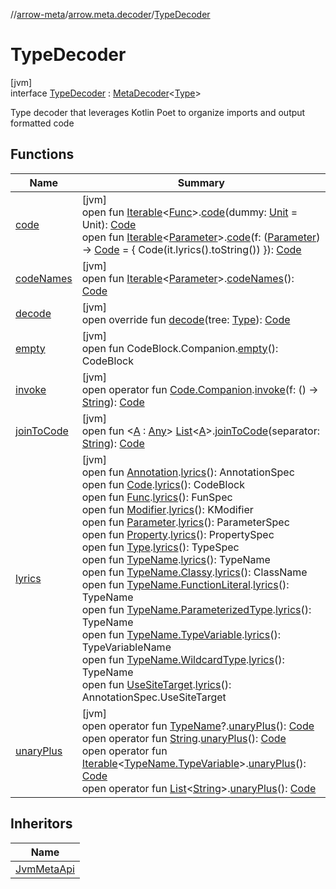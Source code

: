 //[arrow-meta](../../../index.md)/[arrow.meta.decoder](../index.md)/[TypeDecoder](index.md)

# TypeDecoder

[jvm]\
interface [TypeDecoder](index.md) : [MetaDecoder](../-meta-decoder/index.md)&lt;[Type](../../arrow.meta.ast/-type/index.md)&gt; 

Type decoder that leverages Kotlin Poet to organize imports and output formatted code

## Functions

| Name | Summary |
|---|---|
| [code](code.md) | [jvm]<br>open fun [Iterable](https://kotlinlang.org/api/latest/jvm/stdlib/kotlin.collections/-iterable/index.html)&lt;[Func](../../arrow.meta.ast/-func/index.md)&gt;.[code](code.md)(dummy: [Unit](https://kotlinlang.org/api/latest/jvm/stdlib/kotlin/-unit/index.html) = Unit): [Code](../../arrow.meta.ast/-code/index.md)<br>open fun [Iterable](https://kotlinlang.org/api/latest/jvm/stdlib/kotlin.collections/-iterable/index.html)&lt;[Parameter](../../arrow.meta.ast/-parameter/index.md)&gt;.[code](code.md)(f: ([Parameter](../../arrow.meta.ast/-parameter/index.md)) -&gt; [Code](../../arrow.meta.ast/-code/index.md) = { Code(it.lyrics().toString()) }): [Code](../../arrow.meta.ast/-code/index.md) |
| [codeNames](code-names.md) | [jvm]<br>open fun [Iterable](https://kotlinlang.org/api/latest/jvm/stdlib/kotlin.collections/-iterable/index.html)&lt;[Parameter](../../arrow.meta.ast/-parameter/index.md)&gt;.[codeNames](code-names.md)(): [Code](../../arrow.meta.ast/-code/index.md) |
| [decode](decode.md) | [jvm]<br>open override fun [decode](decode.md)(tree: [Type](../../arrow.meta.ast/-type/index.md)): [Code](../../arrow.meta.ast/-code/index.md) |
| [empty](empty.md) | [jvm]<br>open fun CodeBlock.Companion.[empty](empty.md)(): CodeBlock |
| [invoke](invoke.md) | [jvm]<br>open operator fun [Code.Companion](../../arrow.meta.ast/-code/-companion/index.md).[invoke](invoke.md)(f: () -&gt; [String](https://kotlinlang.org/api/latest/jvm/stdlib/kotlin/-string/index.html)): [Code](../../arrow.meta.ast/-code/index.md) |
| [joinToCode](join-to-code.md) | [jvm]<br>open fun &lt;[A](join-to-code.md) : [Any](https://kotlinlang.org/api/latest/jvm/stdlib/kotlin/-any/index.html)&gt; [List](https://kotlinlang.org/api/latest/jvm/stdlib/kotlin.collections/-list/index.html)&lt;[A](join-to-code.md)&gt;.[joinToCode](join-to-code.md)(separator: [String](https://kotlinlang.org/api/latest/jvm/stdlib/kotlin/-string/index.html)): [Code](../../arrow.meta.ast/-code/index.md) |
| [lyrics](lyrics.md) | [jvm]<br>open fun [Annotation](../../arrow.meta.ast/-annotation/index.md).[lyrics](lyrics.md)(): AnnotationSpec<br>open fun [Code](../../arrow.meta.ast/-code/index.md).[lyrics](lyrics.md)(): CodeBlock<br>open fun [Func](../../arrow.meta.ast/-func/index.md).[lyrics](lyrics.md)(): FunSpec<br>open fun [Modifier](../../arrow.meta.ast/-modifier/index.md).[lyrics](lyrics.md)(): KModifier<br>open fun [Parameter](../../arrow.meta.ast/-parameter/index.md).[lyrics](lyrics.md)(): ParameterSpec<br>open fun [Property](../../arrow.meta.ast/-property/index.md).[lyrics](lyrics.md)(): PropertySpec<br>open fun [Type](../../arrow.meta.ast/-type/index.md).[lyrics](lyrics.md)(): TypeSpec<br>open fun [TypeName](../../arrow.meta.ast/-type-name/index.md).[lyrics](lyrics.md)(): TypeName<br>open fun [TypeName.Classy](../../arrow.meta.ast/-type-name/-classy/index.md).[lyrics](lyrics.md)(): ClassName<br>open fun [TypeName.FunctionLiteral](../../arrow.meta.ast/-type-name/-function-literal/index.md).[lyrics](lyrics.md)(): TypeName<br>open fun [TypeName.ParameterizedType](../../arrow.meta.ast/-type-name/-parameterized-type/index.md).[lyrics](lyrics.md)(): TypeName<br>open fun [TypeName.TypeVariable](../../arrow.meta.ast/-type-name/-type-variable/index.md).[lyrics](lyrics.md)(): TypeVariableName<br>open fun [TypeName.WildcardType](../../arrow.meta.ast/-type-name/-wildcard-type/index.md).[lyrics](lyrics.md)(): TypeName<br>open fun [UseSiteTarget](../../arrow.meta.ast/-use-site-target/index.md).[lyrics](lyrics.md)(): AnnotationSpec.UseSiteTarget |
| [unaryPlus](unary-plus.md) | [jvm]<br>open operator fun [TypeName](../../arrow.meta.ast/-type-name/index.md)?.[unaryPlus](unary-plus.md)(): [Code](../../arrow.meta.ast/-code/index.md)<br>open operator fun [String](https://kotlinlang.org/api/latest/jvm/stdlib/kotlin/-string/index.html).[unaryPlus](unary-plus.md)(): [Code](../../arrow.meta.ast/-code/index.md)<br>open operator fun [Iterable](https://kotlinlang.org/api/latest/jvm/stdlib/kotlin.collections/-iterable/index.html)&lt;[TypeName.TypeVariable](../../arrow.meta.ast/-type-name/-type-variable/index.md)&gt;.[unaryPlus](unary-plus.md)(): [Code](../../arrow.meta.ast/-code/index.md)<br>open operator fun [List](https://kotlinlang.org/api/latest/jvm/stdlib/kotlin.collections/-list/index.html)&lt;[String](https://kotlinlang.org/api/latest/jvm/stdlib/kotlin/-string/index.html)&gt;.[unaryPlus](unary-plus.md)(): [Code](../../arrow.meta.ast/-code/index.md) |

## Inheritors

| Name |
|---|
| [JvmMetaApi](../../arrow.meta.encoder.jvm/-jvm-meta-api/index.md) |
